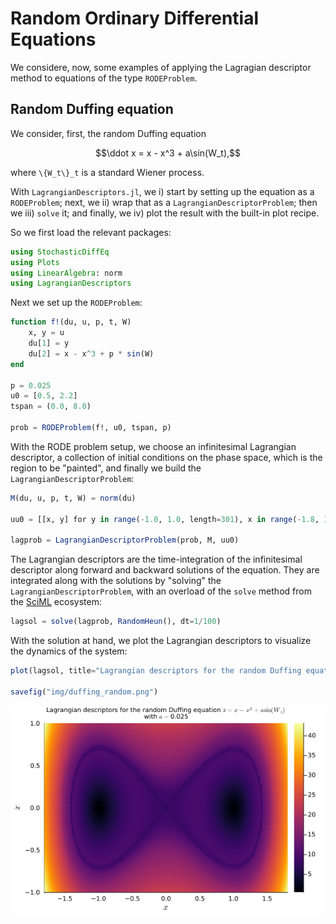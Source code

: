 # Random Ordinary Differential Equations

We considere, now, some examples of applying the Lagragian descriptor method to equations of the type `RODEProblem`.

## Random Duffing equation

We consider, first, the random Duffing equation

```math
\ddot x = x - x^3 + a\sin(W_t),
```

where ``\{W_t\}_t`` is a standard Wiener process.

With `LagrangianDescriptors.jl`, we i) start by setting up the equation as a `RODEProblem`; next, we ii) wrap that as a `LagrangianDescriptorProblem`; then we iii) `solve` it; and finally, we iv) plot the result with the built-in plot recipe.

So we first load the relevant packages:

```julia rode-duffing
using StochasticDiffEq
using Plots
using LinearAlgebra: norm
using LagrangianDescriptors
```

Next we set up the `RODEProblem`:

```julia rode-duffing
function f!(du, u, p, t, W)
    x, y = u
    du[1] = y
    du[2] = x - x^3 + p * sin(W)
end

p = 0.025
u0 = [0.5, 2.2]
tspan = (0.0, 8.0)

prob = RODEProblem(f!, u0, tspan, p)
```

With the RODE problem setup, we choose an infinitesimal Lagrangian descriptor, a collection of initial conditions on the phase space, which is the region to be "painted", and finally we build the `LagrangianDescriptorProblem`:

```julia rode-duffing
M(du, u, p, t, W) = norm(du)

uu0 = [[x, y] for y in range(-1.0, 1.0, length=301), x in range(-1.8, 1.8, length=301)]

lagprob = LagrangianDescriptorProblem(prob, M, uu0)
```

The Lagrangian descriptors are the time-integration of the infinitesimal descriptor along forward and backward solutions of the equation. They are integrated along with the solutions by "solving" the `LagrangianDescriptorProblem`, with an overload of the `solve` method from the [SciML](https://sciml.ai) ecosystem:

```julia rode-duffing
lagsol = solve(lagprob, RandomHeun(), dt=1/100)
```

With the solution at hand, we plot the Lagrangian descriptors to visualize the dynamics of the system:

```julia rode-duffing
plot(lagsol, title="Lagrangian descriptors for the random Duffing equation \$\\ddot x = x - x^3 + a\\sin(W_t)\$\nwith \$a=\$$p", titlefont=8, xlabel="\$x\$", ylabel="\$\\dot x\$")

savefig("img/duffing_random.png")
```

![Duffing](img/duffing_random.png)